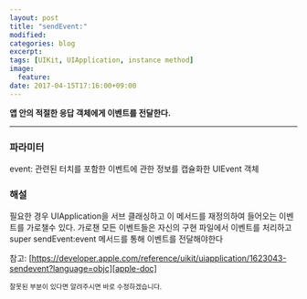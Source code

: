 ```yaml
---
layout: post
title: "sendEvent:"
modified:
categories: blog
excerpt:
tags: [UIKit, UIApplication, instance method]
image:
  feature:
date: 2017-04-15T17:16:00+09:00
---
```

**앱 안의 적절한 응답 객체에게 이벤트를 전달한다.**

----
### 파라미터
event: 관련된 터치를 포함한 이벤트에 관한 정보를 캡슐화한 UIEvent 객체

### 해설

필요한 경우 UIApplication을 서브 클래싱하고 이 메서드를 재정의하여 들어오는 이벤트를 가로챌수 있다.
가로챈 모든 이벤트들은 자신의 구현 파일에서 이벤트를 처리하고 super sendEvent:event 메서드를 통해 이벤트를 전달해야한다

참고: [https://developer.apple.com/reference/uikit/uiapplication/1623043-sendevent?language=objc][apple-doc]


<sub>잘못된 부분이 있다면 알려주시면 바로 수정하겠습니다.</sub>

[apple-doc]: https://developer.apple.com/reference/uikit/uiapplication/1623043-sendevent?language=objc
